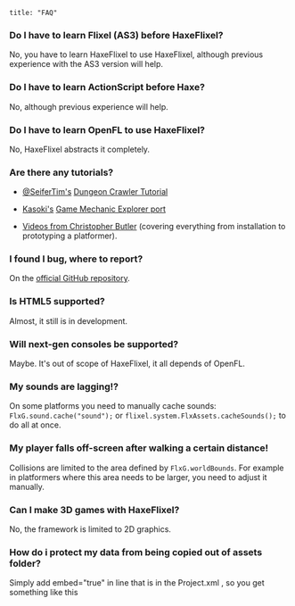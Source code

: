 ```
title: "FAQ"
```

### Do I have to learn Flixel (AS3) before HaxeFlixel?
No, you have to learn HaxeFlixel to use HaxeFlixel, although previous experience with the AS3 version will help.

### Do I have to learn ActionScript before Haxe?
No, although previous experience will help.

### Do I have to learn OpenFL to use HaxeFlixel?
No, HaxeFlixel abstracts it completely.

### Are there any tutorials?

- [@SeiferTim's](https://twitter.com/SeiferTim) [Dungeon Crawler Tutorial](http://haxeflixel.com/documentation/tutorials/)

- [Kasoki's](https://github.com/kasoki/GameMechanicExplorer-HaxeFlixel) [Game Mechanic Explorer port](http://gme.kasoki.de/)

- [Videos from Christopher Butler](https://www.youtube.com/watch?v=LpKvSPwHOP8&list=PLi0ypjD5PcV9xdjycW0hYi_HD297012tE)
(covering everything from installation to prototyping a platformer).

### I found I bug, where to report?
On the [official GitHub repository](https://github.com/HaxeFlixel/flixel/issues).

### Is HTML5 supported?
Almost, it still is in development.

### Will next-gen consoles be supported?
Maybe. It's out of scope of HaxeFlixel, it all depends of OpenFL.

### My sounds are lagging!?
On some platforms you need to manually cache sounds: `FlxG.sound.cache("sound");` or `flixel.system.FlxAssets.cacheSounds();` to do all at once.

### My player falls off-screen after walking a certain distance!
Collisions are limited to the area defined by `FlxG.worldBounds`. For example in platformers where this area needs to be larger, you need to adjust it manually.

### Can I make 3D games with HaxeFlixel?
No, the framework is limited to 2D graphics.

### How do i protect my data from being copied out of assets folder?
Simply add embed="true" in <assets path="assets"> line that is in the Project.xml , so you get something like this <assets path="assets" embed="true"/>

